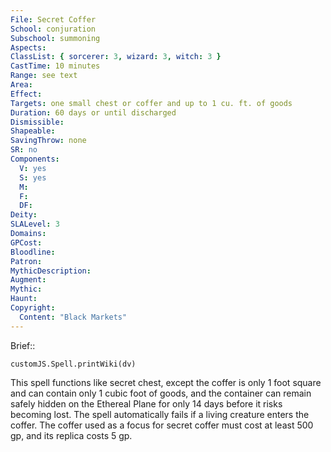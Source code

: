 ```yaml
---
File: Secret Coffer
School: conjuration
Subschool: summoning
Aspects: 
ClassList: { sorcerer: 3, wizard: 3, witch: 3 }
CastTime: 10 minutes
Range: see text
Area: 
Effect: 
Targets: one small chest or coffer and up to 1 cu. ft. of goods
Duration: 60 days or until discharged
Dismissible: 
Shapeable: 
SavingThrow: none
SR: no
Components:
  V: yes
  S: yes
  M: 
  F: 
  DF: 
Deity: 
SLALevel: 3
Domains: 
GPCost: 
Bloodline: 
Patron: 
MythicDescription: 
Augment: 
Mythic: 
Haunt: 
Copyright:
  Content: "Black Markets"
---
```

Brief:: 

```dataviewjs
customJS.Spell.printWiki(dv)
```

This spell functions like secret chest, except the coffer is only 1 foot square and can contain only 1 cubic foot of goods, and the container can remain safely hidden on the Ethereal Plane for only 14 days before it risks becoming lost. The spell automatically fails if a living creature enters the coffer. The coffer used as a focus for secret coffer must cost at least 500 gp, and its replica costs 5 gp.
